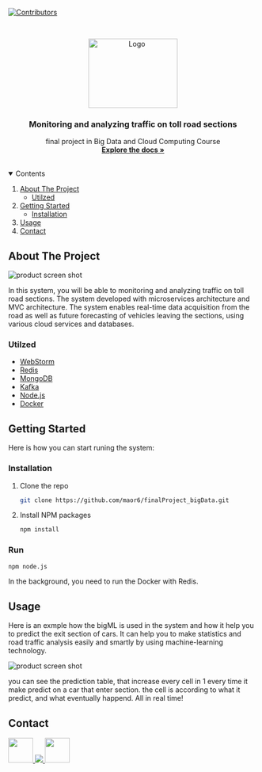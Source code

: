 [![Contributors][contributors-shield]][contributors-url]


<!-- PROJECT LOGO -->
<br />
<p align="center">
  <a href="https://github.com/othneildrew/Best-README-Template">
    <img src="https://st2.depositphotos.com/1723015/6151/v/380/depositphotos_61514849-stock-illustration-vector-illustration-of-winding-abstract.jpg" alt="Logo" width="180" height="140">
  </a>

  <h3 align="center">Monitoring and analyzing traffic on  toll road sections</h3>

  <p align="center">
    final project in Big Data and Cloud Computing Course
    <br />
    <a href="https://github.com/maor6/finalProject_bigData#readme"><strong>Explore the docs »</strong></a>
    <br />
    <br />
  </p>
</p>



<!-- TABLE OF CONTENTS -->
<details open="open">
  <summary>Contents</summary>
  <ol>
    <li>
      <a href="#about-the-project">About The Project</a>
      <ul>
        <li><a href="#Utilzed">Utilzed</a></li>
      </ul>
    </li>
    <li>
      <a href="#getting-started">Getting Started</a>
      <ul>
        <li><a href="#installation">Installation</a></li>
      </ul>
    </li>
    <li><a href="#usage">Usage</a></li>
    <li><a href="#contact">Contact</a></li>
  </ol>
</details>



<!-- ABOUT THE PROJECT -->
## About The Project

![product screen shot](https://user-images.githubusercontent.com/57867811/127781138-b836fae3-1bd6-45af-98bc-ebe01edabf60.jpg)

In this system, you will be able to monitoring and analyzing traffic on toll road sections.
The system developed with microservices architecture and MVC architecture.
The system enables real-time data acquisition from the road as well as future forecasting of vehicles leaving the sections,
using various cloud services and databases.

### Utilzed

* [WebStorm](https://www.jetbrains.com/webstorm/)
* [Redis](https://redis.io/)
* [MongoDB](https://www.mongodb.com)
* [Kafka](https://kafka.apache.org/)
* [Node.js](https://nodejs.org/en/)
* [Docker](https://www.docker.com/)


<!-- GETTING STARTED -->
## Getting Started

Here is how you can start runing the system:

### Installation

1. Clone the repo
   ```sh
   git clone https://github.com/maor6/finalProject_bigData.git
   ```
2. Install NPM packages
   ```sh
   npm install
### Run   
   ```sh
   npm node.js
   ```
  In the background, you need to run the Docker with Redis.
  
  
<!-- USAGE EXAMPLES -->
## Usage

Here is an exmple how the bigML is used in the system and how it help you to predict the exit section of cars.
It can help you to make statistics and road traffic analysis easily and smartly by using machine-learning technology.

![product screen shot](https://user-images.githubusercontent.com/57867811/127781435-157c5180-5e0d-4f82-bd7d-1ee92280ff77.jpg)


you can see the prediction table, that increase every cell in 1 every time it make predict on a car that enter section.
the cell is according to what it predict, and what eventually happend. All in real time! 

<!-- CONTACT -->
## Contact


<a href="https://github.com/maor6">
  <img src="https://github.com/maor6.png?size=50" width="50" height="50">
</a>

<a href="https://github.com/gofna">
  <img src="https://github.com/gofna.png?size=50">
</a>

<a href="https://github.com/dorredlich">
  <img src="https://github.com/dorredlich.png?size=50" width="50" height="50">
</a>





<!-- MARKDOWN LINKS & IMAGES -->
<!-- https://www.markdownguide.org/basic-syntax/#reference-style-links -->
[contributors-shield]: https://img.shields.io/github/contributors-anon/maor6/finalProject_bigData?color=blue&style=plastic
[contributors-url]: https://github.com/maor6/finalProject_bigData/graphs/contributors
